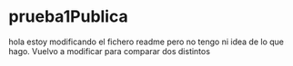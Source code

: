 # prueba1Publica

hola estoy modificando el fichero readme pero no tengo ni idea de lo que hago. Vuelvo a modificar para comparar dos distintos
